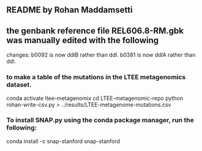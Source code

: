 ## README by Rohan Maddamsetti

## the genbank reference file REL606.8-RM.gbk was manually edited with the following
changes: 
b0092 is now ddlB rather than ddl.
b0381 is now ddlA rather than ddl.

### to make a table of the mutations in the LTEE metagenomics dataset.
conda activate ltee-metagenomix
cd LTEE-metagenomic-repo
python rohan-write-csv.py > ../results/LTEE-metagenome-mutations.csv

### To install SNAP.py using the conda package manager, run the following:
conda install -c snap-stanford snap-stanford
